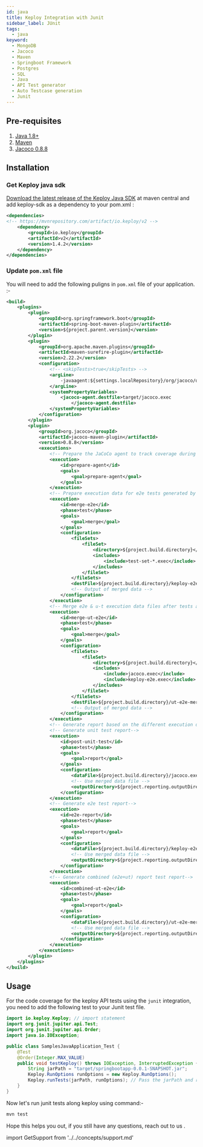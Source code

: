```yaml
---
id: java
title: Keploy Integration with Junit
sidebar_label: JUnit
tags:
  - java
keyword:
  - MongoDB
  - Jacoco
  - Maven
  - Springboot Framework
  - Postgres
  - SQL
  - Java
  - API Test generator
  - Auto Testcase generation
  - Junit
---
```


## Pre-requisites

1. [Java 1.8+](https://docs.spring.io/spring-boot/docs/current/reference/html/getting-started.html#getting-started.installing)
2. [Maven](https://maven.apache.org/)
3. [Jacoco 0.8.8](https://mvnrepository.com/artifact/org.jacoco/jacoco-maven-plugin/0.8.8)

## Installation

### Get Keploy java sdk

[Download the latest release of the Keploy Java SDK](https://central.sonatype.com/artifact/io.keploy/keploy-sdk?smo=true)
at maven central and add keploy-sdk as a dependency to your pom.xml :

```xml
<dependencies>
<!-- https://mvnrepository.com/artifact/io.keploy/v2 -->
    <dependency>
        <groupId>io.keploy</groupId>
        <artifactId>v2</artifactId>
        <version>1.4.2</version>
    </dependency>
</dependencies>
```

### Update `pom.xml` file

You will need to add the following puligns in `pom.xml` file of your application. :-

```xml
<build>
	<plugins>
		<plugin>
			<groupId>org.springframework.boot</groupId>
			<artifactId>spring-boot-maven-plugin</artifactId>
			<version>${project.parent.version}</version>
		</plugin>
		<plugin>
			<groupId>org.apache.maven.plugins</groupId>
			<artifactId>maven-surefire-plugin</artifactId>
			<version>2.22.2</version>
			<configuration>
				<!-- <skipTests>true</skipTests> -->
				<argLine>
                    -javaagent:${settings.localRepository}/org/jacoco/org.jacoco.agent/0.8.8/org.jacoco.agent-0.8.8-runtime.jar=destfile=target/jacoco.exec
                </argLine>
				<systemPropertyVariables>
					<jacoco-agent.destfile>target/jacoco.exec
                        </jacoco-agent.destfile>
				</systemPropertyVariables>
			</configuration>
		</plugin>
		<plugin>
			<groupId>org.jacoco</groupId>
			<artifactId>jacoco-maven-plugin</artifactId>
			<version>0.8.8</version>
			<executions>
				<!-- Prepare the JaCoCo agent to track coverage during tests -->
				<execution>
					<id>prepare-agent</id>
					<goals>
						<goal>prepare-agent</goal>
					</goals>
				</execution>
				<!-- Prepare execution data for e2e tests generated by keploy-->
				<execution>
					<id>merge-e2e</id>
					<phase>test</phase>
					<goals>
						<goal>merge</goal>
					</goals>
					<configuration>
						<fileSets>
							<fileSet>
								<directory>${project.build.directory}</directory>
								<includes>
									<include>test-set-*.exec</include>
								</includes>
							</fileSet>
						</fileSets>
						<destFile>${project.build.directory}/keploy-e2e.exec</destFile>
						<!-- Output of merged data -->
					</configuration>
				</execution>
				<!-- Merge e2e & u-t execution data files after tests are run -->
				<execution>
					<id>merge-ut-e2e</id>
					<phase>test</phase>
					<goals>
						<goal>merge</goal>
					</goals>
					<configuration>
						<fileSets>
							<fileSet>
								<directory>${project.build.directory}</directory>
								<includes>
									<include>jacoco.exec</include>
									<include>keploy-e2e.exec</include>
								</includes>
							</fileSet>
						</fileSets>
						<destFile>${project.build.directory}/ut-e2e-merged.exec</destFile>
						<!-- Output of merged data -->
					</configuration>
				</execution>
				<!-- Generate report based on the different execution data -->
				<!-- Generate unit test report-->
				<execution>
					<id>post-unit-test</id>
					<phase>test</phase>
					<goals>
						<goal>report</goal>
					</goals>
					<configuration>
						<dataFile>${project.build.directory}/jacoco.exec</dataFile>
						<!-- Use merged data file -->
						<outputDirectory>${project.reporting.outputDirectory}/ut</outputDirectory>
					</configuration>
				</execution>
				<!-- Generate e2e test report-->
				<execution>
					<id>e2e-report</id>
					<phase>test</phase>
					<goals>
						<goal>report</goal>
					</goals>
					<configuration>
						<dataFile>${project.build.directory}/keploy-e2e.exec</dataFile>
						<!-- Use merged data file -->
						<outputDirectory>${project.reporting.outputDirectory}/keployE2E</outputDirectory>
					</configuration>
				</execution>
				<!-- Generate combined (e2e+ut) report test report-->
				<execution>
					<id>combined-ut-e2e</id>
					<phase>test</phase>
					<goals>
						<goal>report</goal>
					</goals>
					<configuration>
						<dataFile>${project.build.directory}/ut-e2e-merged.exec</dataFile>
						<!-- Use merged data file -->
						<outputDirectory>${project.reporting.outputDirectory}/e2e-ut-aggregate</outputDirectory>
					</configuration>
				</execution>
			</executions>
		</plugin>
	</plugins>
</build>

```

## Usage

For the code coverage for the keploy API tests using the `junit` integration, you need to add the following test to your
Junit test file.

```java
import io.keploy.Keploy; // import statement
import org.junit.jupiter.api.Test;
import org.junit.jupiter.api.Order;
import java.io.IOException;

public class SamplesJavaApplication_Test {
    @Test
    @Order(Integer.MAX_VALUE)
    public void testKeploy() throws IOException, InterruptedException {
        String jarPath = "target/springbootapp-0.0.1-SNAPSHOT.jar";
        Keploy.RunOptions runOptions = new Keploy.RunOptions();
        Keploy.runTests(jarPath, runOptions); // Pass the jarPath and runOptions to the runTests method
    }
}

```

Now let's run junit tests along keploy using command:-

```bash
mvn test
```

Hope this helps you out, if you still have any questions, reach out to us .

import GetSupport from '../../concepts/support.md'

<GetSupport/>
